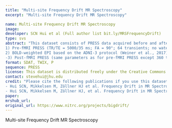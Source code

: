 ```yaml
---
title: "Multi-site Frequency Drift MR Spectroscopy"
excerpt: "Multi-site Frequency Drift MR Spectroscopy"

name: Multi-site Frequency Drift MR Spectroscopy
image:
developer: SCN Hui et al (Full author list bit.ly/MRSFrequencyDrift)
type: svs
abstract: "This dataset consists of PRESS data acquired before and after running a heavy gradient duty fMRI sequence using standardized protocols for GE, Philips and Siemens scanners.
1) Pre-fMRI PRESS (TR/TE = 5000/35 ms; FA = 90°; 64 transients; no water suppression; voxel size = 2 × 2 × 2 cm3; second-order shim; scan duration = 5:20 min);
2) BOLD-weighted EPI based on the ADNI-3 protocol (Weiner et al., 2017) (TR/TE = 3000/30 ms; 197 dynamics; EPI factor/echo train length = 31/64, duration = 10 min);
-3) Post-fMRI PRESS (same parameters as for pre-fMRI PRESS except 360 transients and duration = 30 min)."
format: SDAT, TWIX, P
sequence: PRESS
license: This dataset is distributed freely under the Creative Commons Attribution-NonCommercial-ShareAlike license and consensus from co-authors.
contact: stevehui@jhu.edu
credit: "Please cite the following publications if you use this dataset:
- Hui SCN, Mikkelsen M, Zöllner HJ et al. Frequency Drift in MR Spectroscopy: An 87-scanner 3T Phantom Study, ISMRM 29th Annual Meeting, May 15-20, 2021, Vancouver
- Hui SCN, Mikkelsen M, Zöllner HJ, et al. Frequency Drift in MR Spectroscopy at 3T. NeuroImage (under review)"
paper:
mrshub_url:
original_url: https://www.nitrc.org/projects/bigdrift/
---
```


Multi-site Frequency Drift MR Spectroscopy
